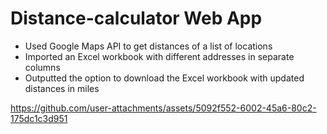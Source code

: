# Distance-calculator Web App
- Used Google Maps API to get distances of a list of locations
- Imported an Excel workbook with different addresses in separate columns
- Outputted the option to download the Excel workbook with updated distances in miles

https://github.com/user-attachments/assets/5092f552-6002-45a6-80c2-175dc1c3d951
